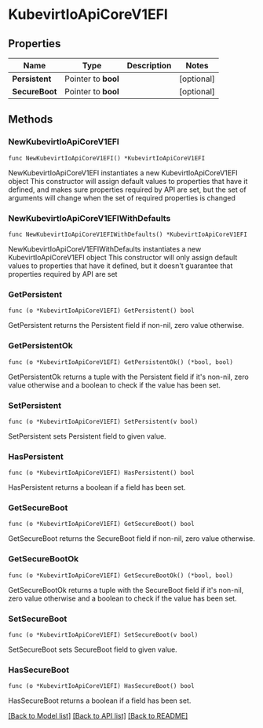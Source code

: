# KubevirtIoApiCoreV1EFI

## Properties

Name | Type | Description | Notes
------------ | ------------- | ------------- | -------------
**Persistent** | Pointer to **bool** |  | [optional] 
**SecureBoot** | Pointer to **bool** |  | [optional] 

## Methods

### NewKubevirtIoApiCoreV1EFI

`func NewKubevirtIoApiCoreV1EFI() *KubevirtIoApiCoreV1EFI`

NewKubevirtIoApiCoreV1EFI instantiates a new KubevirtIoApiCoreV1EFI object
This constructor will assign default values to properties that have it defined,
and makes sure properties required by API are set, but the set of arguments
will change when the set of required properties is changed

### NewKubevirtIoApiCoreV1EFIWithDefaults

`func NewKubevirtIoApiCoreV1EFIWithDefaults() *KubevirtIoApiCoreV1EFI`

NewKubevirtIoApiCoreV1EFIWithDefaults instantiates a new KubevirtIoApiCoreV1EFI object
This constructor will only assign default values to properties that have it defined,
but it doesn't guarantee that properties required by API are set

### GetPersistent

`func (o *KubevirtIoApiCoreV1EFI) GetPersistent() bool`

GetPersistent returns the Persistent field if non-nil, zero value otherwise.

### GetPersistentOk

`func (o *KubevirtIoApiCoreV1EFI) GetPersistentOk() (*bool, bool)`

GetPersistentOk returns a tuple with the Persistent field if it's non-nil, zero value otherwise
and a boolean to check if the value has been set.

### SetPersistent

`func (o *KubevirtIoApiCoreV1EFI) SetPersistent(v bool)`

SetPersistent sets Persistent field to given value.

### HasPersistent

`func (o *KubevirtIoApiCoreV1EFI) HasPersistent() bool`

HasPersistent returns a boolean if a field has been set.

### GetSecureBoot

`func (o *KubevirtIoApiCoreV1EFI) GetSecureBoot() bool`

GetSecureBoot returns the SecureBoot field if non-nil, zero value otherwise.

### GetSecureBootOk

`func (o *KubevirtIoApiCoreV1EFI) GetSecureBootOk() (*bool, bool)`

GetSecureBootOk returns a tuple with the SecureBoot field if it's non-nil, zero value otherwise
and a boolean to check if the value has been set.

### SetSecureBoot

`func (o *KubevirtIoApiCoreV1EFI) SetSecureBoot(v bool)`

SetSecureBoot sets SecureBoot field to given value.

### HasSecureBoot

`func (o *KubevirtIoApiCoreV1EFI) HasSecureBoot() bool`

HasSecureBoot returns a boolean if a field has been set.


[[Back to Model list]](../README.md#documentation-for-models) [[Back to API list]](../README.md#documentation-for-api-endpoints) [[Back to README]](../README.md)


